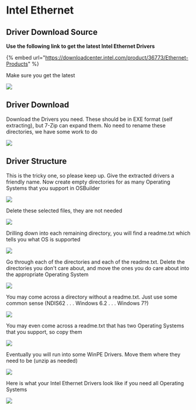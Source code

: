 # Intel Ethernet

## Driver Download Source

**Use the following link to get the latest Intel Ethernet Drivers**

{% embed url="https://downloadcenter.intel.com/product/36773/Ethernet-Products" %}

Make sure you get the latest

![](../../../../../.gitbook/assets/image%20%284%29.png)

## Driver Download

Download the Drivers you need.  These should be in EXE format \(self extracting\), but 7-Zip can expand them.  No need to rename these directories, we have some work to do

![](../../../../../.gitbook/assets/image%20%285%29.png)

## Driver Structure

This is the tricky one, so please keep up.  Give the extracted drivers a friendly name.  Now create empty directories for as many Operating Systems that you support in OSBuilder

![](../../../../../.gitbook/assets/image%20%2838%29.png)

Delete these selected files, they are not needed

![](../../../../../.gitbook/assets/image%20%2855%29.png)

Drilling down into each remaining directory, you will find a readme.txt which tells you what OS is supported

![](../../../../../.gitbook/assets/image%20%2858%29.png)

Go through each of the directories and each of the readme.txt.  Delete the directories you don't care about, and move the ones you do care about into the appropriate Operating System

![](../../../../../.gitbook/assets/image%20%2833%29.png)

You may come across a directory without a readme.txt.  Just use some common sense \(NDIS62 . . . Windows 6.2 . . . Windows 7?\)

![](../../../../../.gitbook/assets/image%20%289%29.png)

You may even come across a readme.txt that has two Operating Systems that you support, so copy them

![](../../../../../.gitbook/assets/image%20%28105%29.png)

Eventually you will run into some WinPE Drivers.  Move them where they need to be \(unzip as needed\)

![](../../../../../.gitbook/assets/image%20%2892%29.png)

Here is what your Intel Ethernet Drivers look like if you need all Operating Systems

![](../../../../../.gitbook/assets/image%20%2828%29.png)

## 

